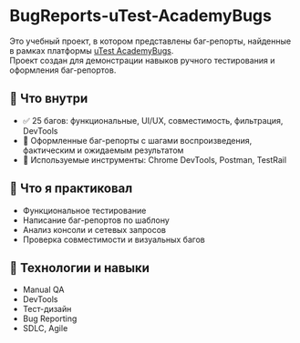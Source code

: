 # BugReports-uTest-AcademyBugs

Это учебный проект, в котором представлены баг-репорты, найденные в рамках платформы [uTest AcademyBugs](https://academybugs.com).  
Проект создан для демонстрации навыков ручного тестирования и оформления баг-репортов.

## 📌 Что внутри

- ✅ 25 багов: функциональные, UI/UX, совместимость, фильтрация, DevTools
- 📝 Оформленные баг-репорты с шагами воспроизведения, фактическим и ожидаемым результатом
- 🔧 Используемые инструменты: Chrome DevTools, Postman, TestRail

## 🧠 Что я практиковал

- Функциональное тестирование
- Написание баг-репортов по шаблону
- Анализ консоли и сетевых запросов
- Проверка совместимости и визуальных багов

## 🧰 Технологии и навыки

- Manual QA
- DevTools
- Тест-дизайн
- Bug Reporting
- SDLC, Agile
